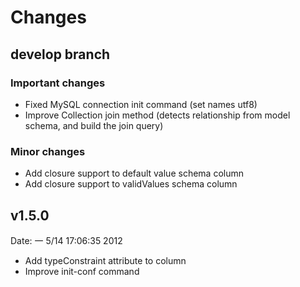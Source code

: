Changes
=======

## develop branch

### Important changes

- Fixed MySQL connection init command (set names utf8)
- Improve Collection join method (detects relationship from model schema, and build the join query)

### Minor changes

- Add closure support to default value schema column
- Add closure support to validValues schema column



## v1.5.0 

Date: 一  5/14 17:06:35 2012

- Add typeConstraint attribute to column
- Improve init-conf command
